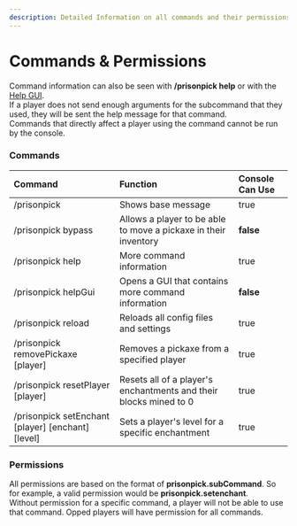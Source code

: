 ```yaml
---
description: Detailed Information on all commands and their permissions
---
```


# Commands & Permissions

Command information can also be seen with **/prisonpick help** or with the [Help GUI]().  
If a player does not send enough arguments for the subcommand that they used, they will be sent the help message for that command.   
Commands that directly affect a player using the command cannot be run by the console.

### Commands

| Command | Function | Console Can Use |
| :--- | :--- | :--- |
| /prisonpick | Shows base message | true |
| /prisonpick bypass | Allows a player to be able to move a pickaxe in their inventory | **false** |
| /prisonpick help | More command information | true |
| /prisonpick helpGui | Opens a GUI that contains more command information | **false** |
| /prisonpick reload | Reloads all config files and settings | true |
| /prisonpick removePickaxe \[player\] | Removes a pickaxe from a specified player | true |
| /prisonpick resetPlayer \[player\] | Resets all of a player's enchantments and their blocks mined to 0 | true |
| /prisonpick setEnchant \[player\] \[enchant\] \[level\] | Sets a player's level for a specific enchantment | true |

### Permissions

All permissions are based on the format of **prisonpick.subCommand**. So for example, a valid permission would be **prisonpick.setenchant**.   
Without permission for a specific command, a player will not be able to use that command. Opped players will have permission for all commands. 

